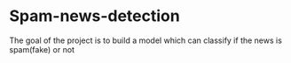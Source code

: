 # Spam-news-detection
The goal of the project is to build a model which can classify if the news is spam(fake) or not
